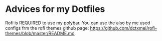 # Advices for my Dotfiles

Rofi is REQUIRED to use my polybar.
You can use the also by me used configs frm the rofi themes github page: https://github.com/dctxmei/rofi-themes/blob/master/README.md
